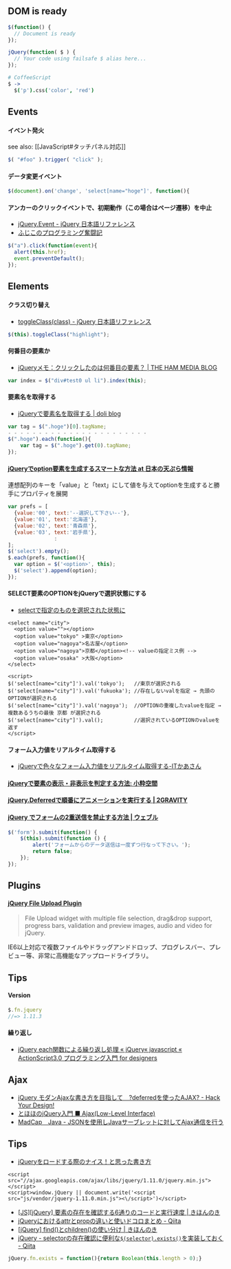 ## DOM is ready

```js
$(function() {
  // Document is ready
});
```
```js
jQuery(function( $ ) {
  // Your code using failsafe $ alias here...
});
```
```coffeescript
# CoffeeScript
$ ->
  $('p').css('color', 'red')
```


## Events

#### イベント発火
see also: [[JavaScript#タッチパネル対応]]
```js
$( "#foo" ).trigger( "click" );
```

#### データ変更イベント
```js
$(document).on('change', 'select[name="hoge"]', function(){
```

#### アンカーのクリックイベントで、初期動作（この場合はページ遷移）を中止

- [jQuery.Event - jQuery 日本語リファレンス](http://semooh.jp/jquery/cont/doc/event/#event.preventDefault)
- [ふじこのプログラミング奮闘記](http://blog.neo.jp/dnblog/index.php?module=Blog&action=Entry&blog=pg&entry=3107&rand=64d73)

```js
$("a").click(function(event){
  alert(this.href);
  event.preventDefault();
});
```


## Elements

#### クラス切り替え

- [toggleClass(class) - jQuery 日本語リファレンス](http://semooh.jp/jquery/api/attributes/toggleClass/class/)

```js
$(this).toggleClass("highlight");
```

#### 何番目の要素か

- [jQueryメモ：クリックしたのは何番目の要素？ | THE HAM MEDIA BLOG](http://h2ham.seesaa.net/article/118961430.html)

```js
var index = $("div#test0 ul li").index(this);
```

#### 要素名を取得する

- [jQueryで要素名を取得する | doli blog](http://blog.doli.jp/blog/2012/post585/)

```js
var tag = $(".hoge")[0].tagName;
- - - - - - - - - - - - - - - - - - - - - - -
$(".hoge").each(function(){
    var tag = $(".hoge").get(0).tagName;
});
```

#### [jQueryでoption要素を生成するスマートな方法 at 日本の天ぷら情報](http://tmpla.info/archives/1402)

連想配列のキーを「value」と「text」にして値を与えてoptionを生成すると勝手にプロパティを展開

```js
var prefs = [
  {value:'00', text:'--選択して下さい--'},
  {value:'01', text:'北海道'},
  {value:'02', text:'青森県'},
  {value:'03', text:'岩手県'},
               :
];
$('select').empty();
$.each(prefs, function(){
  var option = $('<option>', this);
  $('select').append(option);
});
```

#### SELECT要素のOPTIONをjQueryで選択状態にする

- [selectで指定のものを選択された状態に](http://shohu.hatenablog.com/entry/20080924/1222232033)

```markup
<select name="city">
  <option value=""></option>
  <option value="tokyo" >東京</option>
  <option value="nagoya">名古屋</option>
  <option value="nagoya">京都</option><!-- valueの指定ミス例 -->
  <option value="osaka" >大阪</option>
</select>

<script>
$('select[name="city"]').val('tokyo');   //東京が選択される
$('select[name="city"]').val('fukuoka'); //存在しないvalを指定 → 先頭のOPTIONが選択される
$('select[name="city"]').val('nagoya');  //OPTIONの重複したvalueを指定 → 複数あるうちの最後 京都 が選択される
$('select[name="city"]').val();          //選択されているOPTIONのvalueを返す
</script>
```

#### フォーム入力値をリアルタイム取得する

- [jQueryで色々なフォーム入力値をリアルタイム取得する-ITかあさん](http://www.kaasan.info/archives/1676)

#### [jQueryで要素の表示・非表示を判定する方法: 小粋空間](http://www.koikikukan.com/archives/2012/08/03-012345.php)

#### [jQuery.Deferredで順番にアニメーションを実行する | 2GRAVITY](http://2g.atsukitaira.com/javascript/jquery/1071/)

#### [jQuery でフォームの2重送信を禁止する方法 | ウェブル](http://weble.org/2012/06/12/jquery-multiplex-disable?utm_source=rss&utm_medium=rss&utm_campaign=jquery-multiplex-disable)

```js
$('form').submit(function() {
    $(this).submit(function () {
        alert('フォームからのデータ送信は一度ずつ行なって下さい。');
        return false;
    });
});
```


## Plugins

#### [jQuery File Upload Plugin](https://github.com/blueimp/jQuery-File-Upload)

> File Upload widget with multiple file selection, drag&drop support, progress bars, validation and preview images, audio and video for jQuery.

IE6以上対応で複数ファイルやドラッグアンドドロップ、プログレスバー、プレビュー等、非常に高機能なアップロードライブラリ。


## Tips

#### Version
```js
$.fn.jquery
//=> 1.11.3
```

#### 繰り返し

- [jQuery each関数による繰り返し処理 « jQuery« javascript « ActionScript3.0 プログラミング入門 for designers](http://gelsol.sub.jp/javascript/jquery/003.html)


## Ajax

- [jQuery モダンAjaxな書き方を目指して　?deferredを使ったAJAX? - Hack Your Design!](http://blog.toshimaru.net/jquery-ajaxdeferredajax/)
- [とほほのjQuery入門 ■ Ajax(Low-Level Interface)](http://www.tohoho-web.com/js/jquery/ajax.htm)
- [MadCap　Java - JSONを使用しJavaサーブレットに対してAjax通信を行う](http://madcap-labo.com/java/json_ajax_sample.html)


## Tips

- [jQueryをロードする際のナイス！と思った書き方](http://dtp.jdash.info/archives/51941752.html)
```markup
<script src="//ajax.googleapis.com/ajax/libs/jquery/1.11.0/jquery.min.js"></script>
<script>window.jQuery || document.write('<script src="js/vendor/jquery-1.11.0.min.js"><\/script>')</script>
```
- [[JS][jQuery] 要素の存在を確認する6通りのコードと実行速度 | きほんのき](http://kihon-no-ki.com/check-existence-element-by-javascript-and-jquery)
- [jQueryにおけるattrとpropの違いと使いドコロまとめ - Qiita](http://qiita.com/kbyay_/items/7a7ce9547f29b34a63b1)
- [[jQuery] find()とchildren()の使い分け | きほんのき](http://kihon-no-ki.com/difference-between-find-and-children-in-jquery)
- [jQuery - selectorの存在確認に便利な`$(selector).exists()`を実装しておく - Qiita](http://qiita.com/takoba/items/2c278b2838ab30432a54)
```js
jQuery.fn.exists = function(){return Boolean(this.length > 0);}
```

